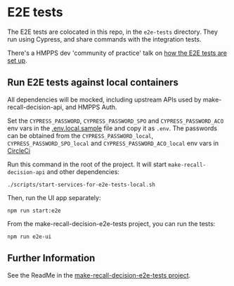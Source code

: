 # E2E tests

The E2E tests are colocated in this repo, in the `e2e-tests` directory. They run using Cypress, and share commands with the integration tests.

There's a HMPPS dev 'community of practice' talk on [how the E2E tests are set up](https://drive.google.com/file/d/1OeekvkViazrYNJXGMZrlM8UZU-Z71x6X/view).

## Run E2E tests against local containers

All dependencies will be mocked, including upstream APIs used by make-recall-decision-api, and HMPPS Auth.

Set the `CYPRESS_PASSWORD`, `CYPRESS_PASSWORD_SPO` and `CYPRESS_PASSWORD_ACO` env vars in the [.env.local.sample](./.env.local.sample) file and copy it as `.env`. 
The passwords can be obtained from the `CYPRESS_PASSWORD_local`, `CYPRESS_PASSWORD_SPO_local` and `CYPRESS_PASSWORD_ACO_local` env vars in [CircleCi](https://app.circleci.com/settings/project/github/ministryofjustice/make-recall-decision-ui/environment-variables)

Run this command in the root of the project. It will start `make-recall-decision-api` and other dependencies:

```
./scripts/start-services-for-e2e-tests-local.sh
```

Then, run the UI app separately:
```
npm run start:e2e
```

From the make-recall-decision-e2e-tests project, you can run the tests:
```
npm run e2e-ui
```

## Further Information

See the ReadMe in the [make-recall-decision-e2e-tests project](https://github.com/ministryofjustice/make-recall-decision-e2e-tests).
